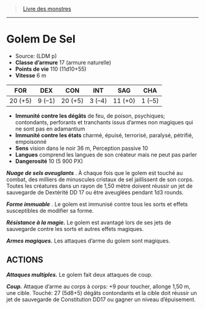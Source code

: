 ﻿> [Livre des monstres](tome_of_beasts.md)

---

# Golem De Sel

- Source: (LDM p)
- **Classe d’armure** 17 (armure naturelle)
- **Points de vie** 110 (11d10+55)
- **Vitesse** 6 m

|FOR|DEX|CON|INT|SAG|CHA|
|---|---|---|---|---|---|
|20 (+5)|9 (–1)|20 (+5)|3 (–4)|11 (+0)|1 (–5)|

- **Immunité contre les dégâts** de feu, de poison, psychiques; contondants, perforants et tranchants issus d’armes non magiques qui ne sont pas en adamantium
- **Immunité contre les états** charmé, épuisé, terrorisé, paralysé, pétrifié, empoisonné
- **Sens** vision dans le noir 36 m, Perception passive 10
- **Langues** comprend les langues de son créateur mais ne peut pas parler
- **Dangerosité** 10 (5 900 PX)

**_Nuage de sels aveuglants_** . À chaque fois que le golem est touché au combat, des milliers de minuscules cristaux de sel jaillissent de son corps. Toutes les créatures dans un rayon de 1,50 mètre doivent réussir un jet de sauvegarde de Dextérité DD 17 ou être aveuglées pendant 1d3 rounds.

**_Forme immuable_** . Le golem est immunisé contre tous les sorts et effets susceptibles de modifier sa forme.

**_Résistance à la magie._** Le golem est avantagé lors de ses jets de sauvegarde contre les sorts et autres effets magiques.

**_Armes magiques._** Les attaques d’arme du golem sont magiques.

## ACTIONS

**_Attaques multiples._** Le golem fait deux attaques de coup.

**_Coup._** Attaque d’arme au corps à corps: +9 pour toucher, allonge 1,50 m, une cible. Touché: 27 (5d8+5) dégâts contondants et la cible doit réussir un jet de sauvegarde de Constitution DD17 ou gagner un niveau d’épuisement.

